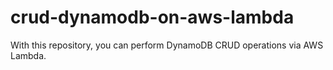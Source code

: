 # crud-dynamodb-on-aws-lambda
 With this repository, you can perform DynamoDB CRUD operations via AWS Lambda.
